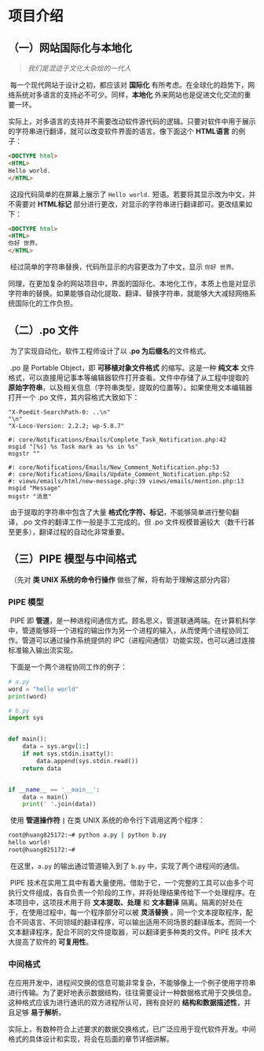 # 项目介绍

## （一）网站国际化与本地化

> *我们是混迹于文化大杂烩的一代人*

​		每一个现代网站于设计之初，都应该对 **国际化** 有所考虑。在全球化的趋势下，网络系统对多语言的支持必不可少。同样，**本地化** 外来网站也是促进文化交流的重要一环。

​		实际上，对多语言的支持并不需要改动软件源代码的逻辑。只要对软件中用于展示的字符串进行翻译，就可以改变软件界面的语言。像下面这个 **HTML语言** 的例子：

```html
<DOCTYPE html>
<HTML>
Hello world.    
</HTML>
```

​		这段代码简单的在屏幕上展示了 `Hello world.` 短语。若要将其显示改为中文，并不需要对 **HTML标记** 部分进行更改，对显示的字符串进行翻译即可。更改结果如下：

```html
<DOCTYPE html>
<HTML>
你好 世界。
</HTML>
```

​		经过简单的字符串替换，代码所显示的内容更改为了中文，显示 `你好 世界。`

​		同理，在更加复杂的网站项目中，界面的国际化、本地化工作，本质上也是对显示字符串的替换。如果能够自动化提取、翻译、替换字符串，就能够大大减轻网络系统国际化的工作负担。

## （二）.po 文件

​		为了实现自动化，软件工程师设计了以 **.po 为后缀名**的文件格式。

​		.po 是 Portable Object，即 **可移植对象文件格式** 的缩写。这是一种 **纯文本** 文件格式，可以直接用记事本等编辑器软件打开查看。文件中存储了从工程中提取的 **原始字符串**，以及相关信息（字符串类型，提取的位置等）。如果使用文本编辑器打开一个 .po 文件，其内容格式大致如下：

```po
"X-Poedit-SearchPath-0: ..\n"
"\n"
"X-Loco-Version: 2.2.2; wp-5.0.7"

#: core/Notifications/Emails/Complete_Task_Notification.php:42
msgid "[%s] %s Task mark as %s in %s"
msgstr ""

#: core/Notifications/Emails/New_Comment_Notification.php:53 
#: core/Notifications/Emails/Update_Comment_Notification.php:52 
#: views/emails/html/new-message.php:39 views/emails/mention.php:13
msgid "Message"
msgstr "消息"
```

​		由于提取的字符串中包含了大量 **格式化字符、标记**，不能够简单进行整句翻译，.po 文件的翻译工作一般是手工完成的。但 .po 文件规模普遍较大（数千行甚至更多），翻译过程的自动化非常重要。

## （三）PIPE 模型与中间格式

​		（先对 **类 UNIX 系统的命令行操作** 做些了解，将有助于理解这部分内容）

### PIPE 模型

​		PIPE 即 **管道**，是一种进程间通信方式。顾名思义，管道联通两端。在计算机科学中，管道能够将一个进程的输出作为另一个进程的输入，从而使两个进程协同工作。管道可以通过操作系统提供的 IPC（进程间通信）功能实现，也可以通过连接标准输入输出流实现。

​		下面是一个两个进程协同工作的例子：

```python
# a.py
word = "hello world"
print(word)
```

```python
# b.py
import sys


def main():
    data = sys.argv[1:]
    if not sys.stdin.isatty():
        data.append(sys.stdin.read())
    return data


if __name__ == '__main__':
    data = main()
    print(' '.join(data))
```

​		使用 **管道操作符 `|`** 在类 UNIX 系统的命令行下调用这两个程序：

```bash
root@huang825172:~# python a.py | python b.py
hello world!
root@huang825172:~#
```

​		在这里，`a.py` 的输出通过管道输入到了 `b.py` 中，实现了两个进程间的通信。

​		PIPE 技术在实用工具中有着大量使用。借助于它，一个完整的工具可以由多个可执行文件组成，各自负责一个阶段的工作，并将处理结果传给下一个处理程序。在本项目中，这项技术用于将 **文本提取、处理** 和 **文本翻译** 隔离。隔离的好处在于，在使用过程中，每一个程序部分可以被 **灵活替换** 。同一个文本提取程序，配合不同语言、不同领域的翻译程序，可以输出适用不同场景的翻译版本。而同一个文本翻译程序，配合不同的文件提取器，可以翻译更多种类的文件。PIPE 技术大大提高了软件的 **可复用性**。

### 中间格式

​		在应用开发中，进程间交换的信息可能非常复杂，不能够像上一个例子使用字符串进行传输。为了更好地表示数据结构，往往需要设计一种数据格式用于交换信息。这种格式应该为进行通讯的双方进程所认可，拥有良好的 **结构和数据描述性**，并且足够 **易于解析**。

​		实际上，有数种符合上述要求的数据交换格式，已广泛应用于现代软件开发。中间格式的具体设计和实现，将会在后面的章节详细讲解。